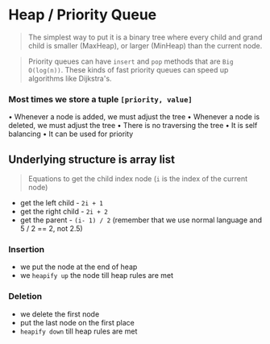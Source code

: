 # Heap / Priority Queue
> The simplest way to put it is a binary tree where every child and grand child is smaller (MaxHeap), or larger (MinHeap) than the current node.

> Priority queues can have `insert` and `pop` methods that are `Big O(log(n))`. These kinds of fast priority queues can speed up algorithms like Dijkstra's.

### Most times we store a tuple `[priority, value]`

• Whenever a node is added, we must adjust the tree
• Whenever a node is deleted, we must adjust the tree
• There is no traversing the tree
• It is self balancing
• It can be used for priority

## Underlying structure is array list
> Equations to get the child index node (`i` is the index of the current node)

- get the left child - `2i + 1` 
- get the right child - `2i + 2` 
- get the parent - `(i- 1) / 2` (remember that we use normal language and 5 / 2 == 2, not 2.5)

### Insertion
- we put the node at the end of heap
- we `heapify up` the node till heap rules are met

### Deletion
- we delete the first node
- put the last node on the first place
- `heapify down` till heap rules are met
